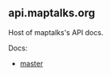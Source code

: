 api.maptalks.org
------

Host of maptalks's API docs.

Docs:

* [master](https://maptalks.github.io/api.maptalks.org/master/)
